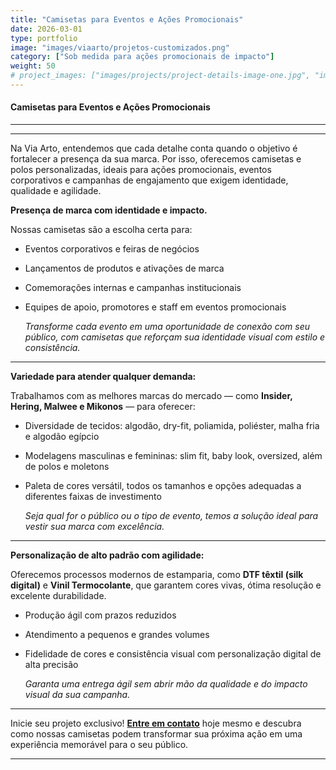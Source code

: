 ```yaml
---
title: "Camisetas para Eventos e Ações Promocionais"
date: 2026-03-01
type: portfolio
image: "images/viaarto/projetos-customizados.png"
category: ["Sob medida para ações promocionais de impacto"]
weight: 50
# project_images: ["images/projects/project-details-image-one.jpg", "images/projects/project-details-image-two.jpg"]
---
```


#### Camisetas para Eventos e Ações Promocionais
---

---
Na Via Arto, entendemos que cada detalhe conta quando o objetivo é fortalecer a presença da sua marca. Por isso, oferecemos camisetas e polos personalizadas, ideais para ações promocionais, eventos corporativos e campanhas de engajamento que exigem identidade, qualidade e agilidade.

**Presença de marca com identidade e impacto.**

Nossas camisetas são a escolha certa para:
 
- Eventos corporativos e feiras de negócios  
- Lançamentos de produtos e ativações de marca  
- Comemorações internas e campanhas institucionais  
- Equipes de apoio, promotores e staff em eventos promocionais

    *Transforme cada evento em uma oportunidade de conexão com seu público, com camisetas que reforçam sua identidade visual com estilo e consistência.*

---
**Variedade para atender qualquer demanda:**  

Trabalhamos com as melhores marcas do mercado — como **Insider, Hering, Malwee e Mikonos** — para oferecer:

- Diversidade de tecidos: algodão, dry-fit, poliamida, poliéster, malha fria e algodão egípcio  
- Modelagens masculinas e femininas: slim fit, baby look, oversized, além de polos e moletons  
- Paleta de cores versátil, todos os tamanhos e opções adequadas a diferentes faixas de investimento  

    *Seja qual for o público ou o tipo de evento, temos a solução ideal para vestir sua marca com excelência.*

---

**Personalização de alto padrão com agilidade:**

Oferecemos processos modernos de estamparia, como **DTF têxtil (silk digital)** e **Vinil Termocolante**, que garantem cores vivas, ótima resolução e excelente durabilidade.

- Produção ágil com prazos reduzidos  
- Atendimento a pequenos e grandes volumes  
- Fidelidade de cores e consistência visual com personalização digital de alta precisão  

    *Garanta uma entrega ágil sem abrir mão da qualidade e do impacto visual da sua campanha.*

---

Inicie seu projeto exclusivo! [**Entre em contato**](/contact) hoje mesmo e descubra como nossas camisetas podem transformar sua próxima ação em uma experiência memorável para o seu público.

---
